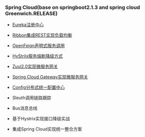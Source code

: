 ### Spring Cloud(base on springboot2.1.3 and spring cloud Greenwich.RELEASE)

* [Eureka注册中心](./eureka.md)

* [Ribbon集成REST实现负载均衡](./ribbon.md)

* [OpenFeign声明式服务调用](./feign.md)

* [HyStrilx服务熔断降级方式](./hystrix.md)

* [Zuul2.0实现微服务网关](./zuul.md)

* [Spring Cloud Gateway实现微服务网关](./gateway.md)

* [Config分布式统一配置中心](./config.md)

* Sleuth调用链路跟踪

* Bus消息总线

* 基于Hystrix实现接口降级实战

* 集成Spring Cloud实现统一整合方案
